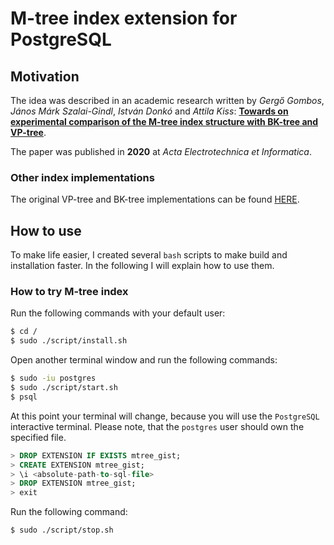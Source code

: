 # M-tree index extension for PostgreSQL

## Motivation

The idea was described in an academic research written by *Gergő Gombos*, *János Márk Szalai-Gindl*, *István Donkó* and *Attila Kiss*: **[Towards on experimental comparison of the M-tree index structure with BK-tree and VP-tree](https://www.researchgate.net/publication/343391245_TOWARDS_ON_EXPERIMENTAL_COMPARISON_OF_THE_M-TREE_INDEX_STRUCTURE_WITH_BK-TREE_AND_VP-TREE)**.

The paper was published in **2020** at *Acta Electrotechnica et Informatica*.

### Other index implementations

The original VP-tree and BK-tree implementations can be found [HERE](https://github.com/fake-name/pg-spgist_hamming).

## How to use

To make life easier, I created several `bash` scripts to make build and installation faster. In the following I will explain how to use them.

### How to try M-tree index

Run the following commands with your default user:

```bash
$ cd /
$ sudo ./script/install.sh
```

Open another terminal window and run the following commands:

```bash
$ sudo -iu postgres
$ sudo ./script/start.sh
$ psql
```

At this point your terminal will change, because you will use the `PostgreSQL` interactive terminal. Please note, that the `postgres` user should own the specified file.

```sql
> DROP EXTENSION IF EXISTS mtree_gist;
> CREATE EXTENSION mtree_gist;
> \i <absolute-path-to-sql-file>
> DROP EXTENSION mtree_gist;
> exit
```

Run the following command:

```bash
$ sudo ./script/stop.sh
```
